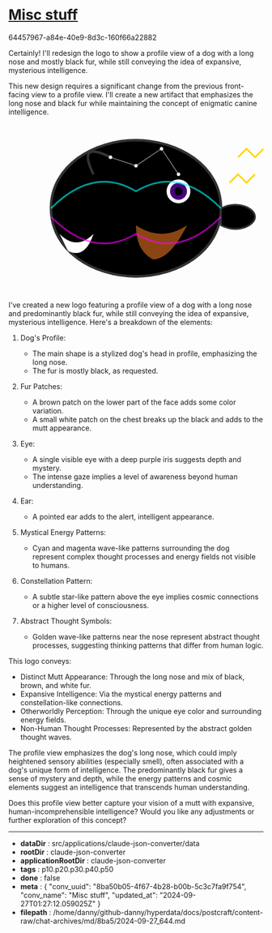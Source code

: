 # [Misc stuff](https://claude.ai/chat/8ba50b05-4f67-4b28-b00b-5c3c7fa9f754)

64457967-a84e-40e9-8d3c-160f66a22882

 Certainly! I'll redesign the logo to show a profile view of a dog with a long nose and mostly black fur, while still conveying the idea of expansive, mysterious intelligence.

<antThinking>This new design requires a significant change from the previous front-facing view to a profile view. I'll create a new artifact that emphasizes the long nose and black fur while maintaining the concept of enigmatic canine intelligence.</antThinking>

<antArtifact identifier="enigmatic-mutt-profile-logo" type="image/svg+xml" title="Enigmatic Mutt Profile Logo">
<svg xmlns="http://www.w3.org/2000/svg" viewBox="0 0 300 200">
  <!-- Dog's head outline -->
  <path d="M50 100 C 50 50, 100 20, 150 20 C 200 20, 250 50, 250 100 C 250 150, 200 180, 150 180 C 100 180, 50 150, 50 100" fill="#000000" stroke="#333333" stroke-width="3"/>
  
  <!-- Long nose -->
  <path d="M250 100 C 270 90, 290 100, 290 110 C 290 120, 270 130, 250 120 Z" fill="#000000" stroke="#333333" stroke-width="2"/>
  
  <!-- Eye -->
  <circle cx="200" cy="80" r="15" fill="#FFFFFF" stroke="#000000" stroke-width="2"/>
  <circle cx="200" cy="80" r="10" fill="#4B0082"/> <!-- Deep purple iris -->
  <circle cx="200" cy="80" r="5" fill="#000000"/> <!-- Pupil -->
  
  <!-- Ear -->
  <path d="M100 60 Q 80 20, 120 40" fill="#000000" stroke="#333333" stroke-width="3"/>
  
  <!-- Brown patch -->
  <path d="M150 120 Q 180 140, 210 120 Q 190 160, 170 160 Q 150 150, 150 120" fill="#8B4513"/>
  
  <!-- White patch on chest -->
  <path d="M60 130 Q 80 150, 100 130 Q 90 160, 70 150 Z" fill="#FFFFFF"/>
  
  <!-- Mystical energy patterns -->
  <path d="M50 100 Q 100 50, 150 80 Q 200 50, 250 100" fill="none" stroke="#00FFFF" stroke-width="2" opacity="0.6"/>
  <path d="M50 110 Q 100 160, 150 130 Q 200 160, 250 110" fill="none" stroke="#FF00FF" stroke-width="2" opacity="0.6"/>
  
  <!-- Constellation-like patterns -->
  <circle cx="120" cy="40" r="2" fill="#FFFFFF"/>
  <circle cx="180" cy="30" r="2" fill="#FFFFFF"/>
  <circle cx="150" cy="50" r="2" fill="#FFFFFF"/>
  <circle cx="200" cy="60" r="2" fill="#FFFFFF"/>
  <path d="M120 40 L 150 50 L 180 30 L 200 60" fill="none" stroke="#FFFFFF" stroke-width="1" opacity="0.5"/>
  
  <!-- Abstract thought symbols -->
  <path d="M260 70 L 270 60 L 280 70 L 290 60" fill="none" stroke="#FFD700" stroke-width="2"/>
  <path d="M270 40 L 280 30 L 290 40 L 300 30" fill="none" stroke="#FFD700" stroke-width="2"/>
</svg>
</antArtifact>

I've created a new logo featuring a profile view of a dog with a long nose and predominantly black fur, while still conveying the idea of expansive, mysterious intelligence. Here's a breakdown of the elements:

1. Dog's Profile:
   - The main shape is a stylized dog's head in profile, emphasizing the long nose.
   - The fur is mostly black, as requested.

2. Fur Patches:
   - A brown patch on the lower part of the face adds some color variation.
   - A small white patch on the chest breaks up the black and adds to the mutt appearance.

3. Eye:
   - A single visible eye with a deep purple iris suggests depth and mystery.
   - The intense gaze implies a level of awareness beyond human understanding.

4. Ear:
   - A pointed ear adds to the alert, intelligent appearance.

5. Mystical Energy Patterns:
   - Cyan and magenta wave-like patterns surrounding the dog represent complex thought processes and energy fields not visible to humans.

6. Constellation Pattern:
   - A subtle star-like pattern above the eye implies cosmic connections or a higher level of consciousness.

7. Abstract Thought Symbols:
   - Golden wave-like patterns near the nose represent abstract thought processes, suggesting thinking patterns that differ from human logic.

This logo conveys:

- Distinct Mutt Appearance: Through the long nose and mix of black, brown, and white fur.
- Expansive Intelligence: Via the mystical energy patterns and constellation-like connections.
- Otherworldly Perception: Through the unique eye color and surrounding energy fields.
- Non-Human Thought Processes: Represented by the abstract golden thought waves.

The profile view emphasizes the dog's long nose, which could imply heightened sensory abilities (especially smell), often associated with a dog's unique form of intelligence. The predominantly black fur gives a sense of mystery and depth, while the energy patterns and cosmic elements suggest an intelligence that transcends human understanding.

Does this profile view better capture your vision of a mutt with expansive, human-incomprehensible intelligence? Would you like any adjustments or further exploration of this concept?

---

* **dataDir** : src/applications/claude-json-converter/data
* **rootDir** : claude-json-converter
* **applicationRootDir** : claude-json-converter
* **tags** : p10.p20.p30.p40.p50
* **done** : false
* **meta** : {
  "conv_uuid": "8ba50b05-4f67-4b28-b00b-5c3c7fa9f754",
  "conv_name": "Misc stuff",
  "updated_at": "2024-09-27T01:27:12.059025Z"
}
* **filepath** : /home/danny/github-danny/hyperdata/docs/postcraft/content-raw/chat-archives/md/8ba5/2024-09-27_644.md
